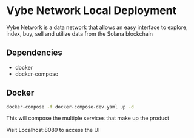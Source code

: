 # Vybe Network Local Deployment


Vybe Network is a data network that allows an easy interface to explore, index, buy, sell and utilize data from the Solana blockchain
## Dependencies

 - docker
 - docker-compose
## Docker

```sh
docker-compose -f docker-compose-dev.yaml up -d
```

This will compose the multiple services that make up the product

Visit Localhost:8089 to access the UI


